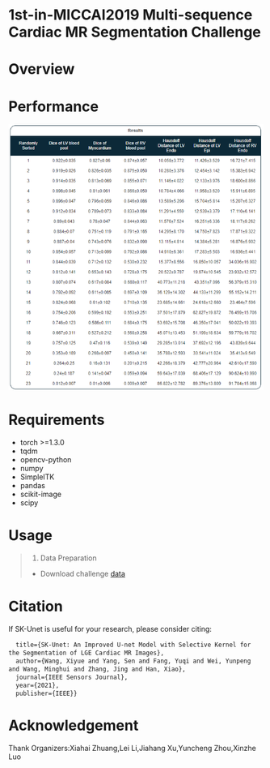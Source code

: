# 1st-in-MICCAI2019 Multi-sequence Cardiac MR Segmentation Challenge


# Overview

# Performance
![img](https://github.com/Xiyue-Wang/1st-in-MS-CMRSeg-2019/blob/master/img.png?raw=true)



# Requirements
* torch >=1.3.0
* tqdm
* opencv-python
* numpy
* SimpleITK
* pandas
* scikit-image
* scipy








# Usage
> 1. Data Preparation
> * Download challenge [data](https://zmiclab.github.io/projects/mscmrseg19/data.html)

# Citation
If SK-Unet is useful for your research, please consider citing:

```@article{wang2021sk,
  title={SK-Unet: An Improved U-net Model with Selective Kernel for the Segmentation of LGE Cardiac MR Images},
  author={Wang, Xiyue and Yang, Sen and Fang, Yuqi and Wei, Yunpeng and Wang, Minghui and Zhang, Jing and Han, Xiao},
  journal={IEEE Sensors Journal},
  year={2021},
  publisher={IEEE}}
```
# Acknowledgement
Thank Organizers:Xiahai Zhuang,Lei Li,Jiahang Xu,Yuncheng Zhou,Xinzhe Luo
